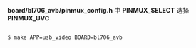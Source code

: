 **board/bl706_avb/pinmux_config.h** 中 **PINMUX_SELECT** 选择 **PINMUX_UVC**

```bash

$ make APP=usb_video BOARD=bl706_avb

```